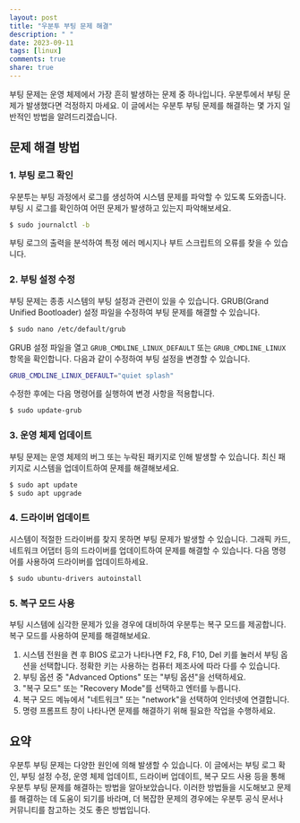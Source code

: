 ```yaml
---
layout: post
title: "우분투 부팅 문제 해결"
description: " "
date: 2023-09-11
tags: [linux]
comments: true
share: true
---
```


부팅 문제는 운영 체제에서 가장 흔히 발생하는 문제 중 하나입니다. 우분투에서 부팅 문제가 발생했다면 걱정하지 마세요. 이 글에서는 우분투 부팅 문제를 해결하는 몇 가지 일반적인 방법을 알려드리겠습니다.

## 문제 해결 방법

### 1. 부팅 로그 확인

우분투는 부팅 과정에서 로그를 생성하여 시스템 문제를 파악할 수 있도록 도와줍니다. 부팅 시 로그를 확인하여 어떤 문제가 발생하고 있는지 파악해보세요.

```bash
$ sudo journalctl -b
```

부팅 로그의 출력을 분석하여 특정 에러 메시지나 부트 스크립트의 오류를 찾을 수 있습니다.

### 2. 부팅 설정 수정

부팅 문제는 종종 시스템의 부팅 설정과 관련이 있을 수 있습니다. GRUB(Grand Unified Bootloader) 설정 파일을 수정하여 부팅 문제를 해결할 수 있습니다.

```bash
$ sudo nano /etc/default/grub
```

GRUB 설정 파일을 열고 `GRUB_CMDLINE_LINUX_DEFAULT` 또는 `GRUB_CMDLINE_LINUX` 항목을 확인합니다. 다음과 같이 수정하여 부팅 설정을 변경할 수 있습니다.

```bash
GRUB_CMDLINE_LINUX_DEFAULT="quiet splash"
```

수정한 후에는 다음 명령어를 실행하여 변경 사항을 적용합니다.

```bash
$ sudo update-grub
```

### 3. 운영 체제 업데이트

부팅 문제는 운영 체제의 버그 또는 누락된 패키지로 인해 발생할 수 있습니다. 최신 패키지로 시스템을 업데이트하여 문제를 해결해보세요.

```bash
$ sudo apt update
$ sudo apt upgrade
```

### 4. 드라이버 업데이트

시스템이 적절한 드라이버를 찾지 못하면 부팅 문제가 발생할 수 있습니다. 그래픽 카드, 네트워크 어댑터 등의 드라이버를 업데이트하여 문제를 해결할 수 있습니다. 다음 명령어를 사용하여 드라이버를 업데이트하세요.

```bash
$ sudo ubuntu-drivers autoinstall
```

### 5. 복구 모드 사용

부팅 시스템에 심각한 문제가 있을 경우에 대비하여 우분투는 복구 모드를 제공합니다. 복구 모드를 사용하여 문제를 해결해보세요.

1. 시스템 전원을 켠 후 BIOS 로고가 나타나면 F2, F8, F10, Del 키를 눌러서 부팅 옵션을 선택합니다. 정확한 키는 사용하는 컴퓨터 제조사에 따라 다를 수 있습니다.
2. 부팅 옵션 중 "Advanced Options" 또는 "부팅 옵션"을 선택하세요.
3. "복구 모드" 또는 "Recovery Mode"를 선택하고 엔터를 누릅니다.
4. 복구 모드 메뉴에서 "네트워크" 또는 "network"을 선택하여 인터넷에 연결합니다.
5. 명령 프롬프트 창이 나타나면 문제를 해결하기 위해 필요한 작업을 수행하세요.

## 요약

우분투 부팅 문제는 다양한 원인에 의해 발생할 수 있습니다. 이 글에서는 부팅 로그 확인, 부팅 설정 수정, 운영 체제 업데이트, 드라이버 업데이트, 복구 모드 사용 등을 통해 우분투 부팅 문제를 해결하는 방법을 알아보았습니다. 이러한 방법들을 시도해보고 문제를 해결하는 데 도움이 되기를 바라며, 더 복잡한 문제의 경우에는 우분투 공식 문서나 커뮤니티를 참고하는 것도 좋은 방법입니다.